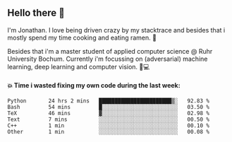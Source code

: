 ## Hello there 👋

I'm Jonathan. I love being driven crazy by my stacktrace and besides that i mostly spend my time cooking and eating ramen. 🍜

Besides that i'm a master student of applied computer science @ Ruhr University Bochum. 
Currently i'm focussing on (adversarial) machine learning, deep learning and computer vision. 🔬💻

#### 💥 Time i wasted fixing my own code during the last week:

<!--START_SECTION:waka-->

```text
Python       24 hrs 2 mins   ███████████████████████▒░   92.83 %
Bash         54 mins         █░░░░░░░░░░░░░░░░░░░░░░░░   03.50 %
TeX          46 mins         ▓░░░░░░░░░░░░░░░░░░░░░░░░   02.98 %
Text         7 mins          ░░░░░░░░░░░░░░░░░░░░░░░░░   00.50 %
C++          1 min           ░░░░░░░░░░░░░░░░░░░░░░░░░   00.10 %
Other        1 min           ░░░░░░░░░░░░░░░░░░░░░░░░░   00.08 %
```

<!--END_SECTION:waka-->
